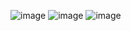 ![image](https://raw.githubusercontent.com/MassiiNechiche/VidChat-Nodejs_React_socket.io_webRTC/main/Screenshots/homepage.png) 
![image](https://raw.githubusercontent.com/MassiiNechiche/VidChat-Nodejs_React_socket.io_webRTC/main/Screenshots/calling.png) 
![image](https://raw.githubusercontent.com/MassiiNechiche/VidChat-Nodejs_React_socket.io_webRTC/main/Screenshots/videocall.png) 
